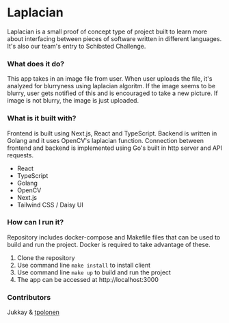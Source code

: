 # Laplacian

Laplacian is a small proof of concept type of project built to learn more about interfacing between pieces of software written in different languages. It's also our team's entry to Schibsted Challenge.

### What does it do?

This app takes in an image file from user. When user uploads the file, it's analyzed for blurryness using laplacian algoritm. If the image seems to be blurry, user gets notified of this and is encouraged to take a new picture. If image is not blurry, the image is just uploaded.

### What is it built with?

Frontend is built using Next.js, React and TypeScript. Backend is written in Golang and it uses OpenCV's laplacian function. Connection between frontend and backend is implemented using Go's built in http server and API requests.

- React
- TypeScript
- Golang
- OpenCV
- Next.js
- Tailwind CSS / Daisy UI

### How can I run it?

Repository includes docker-compose and Makefile files that can be used to build and run the project. Docker is required to take advantage of these.

1. Clone the repository
2. Use command line `make install` to install client
3. Use command line `make up` to build and run the project
4. The app can be accessed at http://localhost:3000

### Contributors

Jukkay & [tpolonen](https://github.com/tpolonen)
